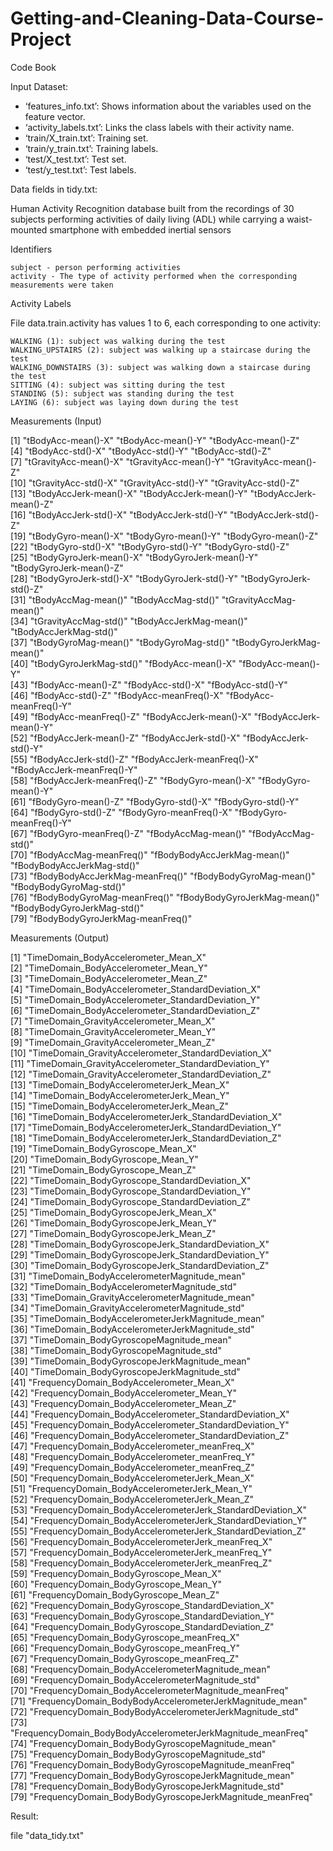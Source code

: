 # Getting-and-Cleaning-Data-Course-Project

Code Book

Input Dataset:

+ ‘features_info.txt’: Shows information about the variables used on the feature vector.
+ ‘activity_labels.txt’: Links the class labels with their activity name.
+ ‘train/X_train.txt’: Training set.
+ ‘train/y_train.txt’: Training labels.
+ ‘test/X_test.txt’: Test set.
+ ‘test/y_test.txt’: Test labels.

Data fields in tidy.txt:

Human Activity Recognition database built from the recordings of 30 subjects performing activities of 
daily living (ADL) while carrying a waist-mounted smartphone with embedded inertial sensors

Identifiers

    subject - person performing activities
    activity - The type of activity performed when the corresponding measurements were taken
    
Activity Labels

File data.train.activity has values 1 to 6, each corresponding to one activity:

    WALKING (1): subject was walking during the test
    WALKING_UPSTAIRS (2): subject was walking up a staircase during the test
    WALKING_DOWNSTAIRS (3): subject was walking down a staircase during the test
    SITTING (4): subject was sitting during the test
    STANDING (5): subject was standing during the test
    LAYING (6): subject was laying down during the test

Measurements (Input)

[1] "tBodyAcc-mean()-X"               "tBodyAcc-mean()-Y"               "tBodyAcc-mean()-Z"              
 [4] "tBodyAcc-std()-X"                "tBodyAcc-std()-Y"                "tBodyAcc-std()-Z"               
 [7] "tGravityAcc-mean()-X"            "tGravityAcc-mean()-Y"            "tGravityAcc-mean()-Z"           
[10] "tGravityAcc-std()-X"             "tGravityAcc-std()-Y"             "tGravityAcc-std()-Z"            
[13] "tBodyAccJerk-mean()-X"           "tBodyAccJerk-mean()-Y"           "tBodyAccJerk-mean()-Z"          
[16] "tBodyAccJerk-std()-X"            "tBodyAccJerk-std()-Y"            "tBodyAccJerk-std()-Z"           
[19] "tBodyGyro-mean()-X"              "tBodyGyro-mean()-Y"              "tBodyGyro-mean()-Z"             
[22] "tBodyGyro-std()-X"               "tBodyGyro-std()-Y"               "tBodyGyro-std()-Z"              
[25] "tBodyGyroJerk-mean()-X"          "tBodyGyroJerk-mean()-Y"          "tBodyGyroJerk-mean()-Z"         
[28] "tBodyGyroJerk-std()-X"           "tBodyGyroJerk-std()-Y"           "tBodyGyroJerk-std()-Z"          
[31] "tBodyAccMag-mean()"              "tBodyAccMag-std()"               "tGravityAccMag-mean()"          
[34] "tGravityAccMag-std()"            "tBodyAccJerkMag-mean()"          "tBodyAccJerkMag-std()"          
[37] "tBodyGyroMag-mean()"             "tBodyGyroMag-std()"              "tBodyGyroJerkMag-mean()"        
[40] "tBodyGyroJerkMag-std()"          "fBodyAcc-mean()-X"               "fBodyAcc-mean()-Y"              
[43] "fBodyAcc-mean()-Z"               "fBodyAcc-std()-X"                "fBodyAcc-std()-Y"               
[46] "fBodyAcc-std()-Z"                "fBodyAcc-meanFreq()-X"           "fBodyAcc-meanFreq()-Y"          
[49] "fBodyAcc-meanFreq()-Z"           "fBodyAccJerk-mean()-X"           "fBodyAccJerk-mean()-Y"          
[52] "fBodyAccJerk-mean()-Z"           "fBodyAccJerk-std()-X"            "fBodyAccJerk-std()-Y"           
[55] "fBodyAccJerk-std()-Z"            "fBodyAccJerk-meanFreq()-X"       "fBodyAccJerk-meanFreq()-Y"      
[58] "fBodyAccJerk-meanFreq()-Z"       "fBodyGyro-mean()-X"              "fBodyGyro-mean()-Y"             
[61] "fBodyGyro-mean()-Z"              "fBodyGyro-std()-X"               "fBodyGyro-std()-Y"              
[64] "fBodyGyro-std()-Z"               "fBodyGyro-meanFreq()-X"          "fBodyGyro-meanFreq()-Y"         
[67] "fBodyGyro-meanFreq()-Z"          "fBodyAccMag-mean()"              "fBodyAccMag-std()"              
[70] "fBodyAccMag-meanFreq()"          "fBodyBodyAccJerkMag-mean()"      "fBodyBodyAccJerkMag-std()"      
[73] "fBodyBodyAccJerkMag-meanFreq()"  "fBodyBodyGyroMag-mean()"         "fBodyBodyGyroMag-std()"         
[76] "fBodyBodyGyroMag-meanFreq()"     "fBodyBodyGyroJerkMag-mean()"     "fBodyBodyGyroJerkMag-std()"     
[79] "fBodyBodyGyroJerkMag-meanFreq()"

Measurements (Output)

 [1] "TimeDomain_BodyAccelerometer_Mean_X"                        
 [2] "TimeDomain_BodyAccelerometer_Mean_Y"                        
 [3] "TimeDomain_BodyAccelerometer_Mean_Z"                        
 [4] "TimeDomain_BodyAccelerometer_StandardDeviation_X"           
 [5] "TimeDomain_BodyAccelerometer_StandardDeviation_Y"           
 [6] "TimeDomain_BodyAccelerometer_StandardDeviation_Z"           
 [7] "TimeDomain_GravityAccelerometer_Mean_X"                     
 [8] "TimeDomain_GravityAccelerometer_Mean_Y"                     
 [9] "TimeDomain_GravityAccelerometer_Mean_Z"                     
[10] "TimeDomain_GravityAccelerometer_StandardDeviation_X"        
[11] "TimeDomain_GravityAccelerometer_StandardDeviation_Y"        
[12] "TimeDomain_GravityAccelerometer_StandardDeviation_Z"        
[13] "TimeDomain_BodyAccelerometerJerk_Mean_X"                    
[14] "TimeDomain_BodyAccelerometerJerk_Mean_Y"                    
[15] "TimeDomain_BodyAccelerometerJerk_Mean_Z"                    
[16] "TimeDomain_BodyAccelerometerJerk_StandardDeviation_X"       
[17] "TimeDomain_BodyAccelerometerJerk_StandardDeviation_Y"       
[18] "TimeDomain_BodyAccelerometerJerk_StandardDeviation_Z"       
[19] "TimeDomain_BodyGyroscope_Mean_X"                            
[20] "TimeDomain_BodyGyroscope_Mean_Y"                            
[21] "TimeDomain_BodyGyroscope_Mean_Z"                            
[22] "TimeDomain_BodyGyroscope_StandardDeviation_X"               
[23] "TimeDomain_BodyGyroscope_StandardDeviation_Y"               
[24] "TimeDomain_BodyGyroscope_StandardDeviation_Z"               
[25] "TimeDomain_BodyGyroscopeJerk_Mean_X"                        
[26] "TimeDomain_BodyGyroscopeJerk_Mean_Y"                        
[27] "TimeDomain_BodyGyroscopeJerk_Mean_Z"                        
[28] "TimeDomain_BodyGyroscopeJerk_StandardDeviation_X"           
[29] "TimeDomain_BodyGyroscopeJerk_StandardDeviation_Y"           
[30] "TimeDomain_BodyGyroscopeJerk_StandardDeviation_Z"           
[31] "TimeDomain_BodyAccelerometerMagnitude_mean"                 
[32] "TimeDomain_BodyAccelerometerMagnitude_std"                  
[33] "TimeDomain_GravityAccelerometerMagnitude_mean"              
[34] "TimeDomain_GravityAccelerometerMagnitude_std"               
[35] "TimeDomain_BodyAccelerometerJerkMagnitude_mean"             
[36] "TimeDomain_BodyAccelerometerJerkMagnitude_std"              
[37] "TimeDomain_BodyGyroscopeMagnitude_mean"                     
[38] "TimeDomain_BodyGyroscopeMagnitude_std"                      
[39] "TimeDomain_BodyGyroscopeJerkMagnitude_mean"                 
[40] "TimeDomain_BodyGyroscopeJerkMagnitude_std"                  
[41] "FrequencyDomain_BodyAccelerometer_Mean_X"                   
[42] "FrequencyDomain_BodyAccelerometer_Mean_Y"                   
[43] "FrequencyDomain_BodyAccelerometer_Mean_Z"                   
[44] "FrequencyDomain_BodyAccelerometer_StandardDeviation_X"      
[45] "FrequencyDomain_BodyAccelerometer_StandardDeviation_Y"      
[46] "FrequencyDomain_BodyAccelerometer_StandardDeviation_Z"      
[47] "FrequencyDomain_BodyAccelerometer_meanFreq_X"               
[48] "FrequencyDomain_BodyAccelerometer_meanFreq_Y"               
[49] "FrequencyDomain_BodyAccelerometer_meanFreq_Z"               
[50] "FrequencyDomain_BodyAccelerometerJerk_Mean_X"               
[51] "FrequencyDomain_BodyAccelerometerJerk_Mean_Y"               
[52] "FrequencyDomain_BodyAccelerometerJerk_Mean_Z"               
[53] "FrequencyDomain_BodyAccelerometerJerk_StandardDeviation_X"  
[54] "FrequencyDomain_BodyAccelerometerJerk_StandardDeviation_Y"  
[55] "FrequencyDomain_BodyAccelerometerJerk_StandardDeviation_Z"  
[56] "FrequencyDomain_BodyAccelerometerJerk_meanFreq_X"           
[57] "FrequencyDomain_BodyAccelerometerJerk_meanFreq_Y"           
[58] "FrequencyDomain_BodyAccelerometerJerk_meanFreq_Z"           
[59] "FrequencyDomain_BodyGyroscope_Mean_X"                       
[60] "FrequencyDomain_BodyGyroscope_Mean_Y"                       
[61] "FrequencyDomain_BodyGyroscope_Mean_Z"                       
[62] "FrequencyDomain_BodyGyroscope_StandardDeviation_X"          
[63] "FrequencyDomain_BodyGyroscope_StandardDeviation_Y"          
[64] "FrequencyDomain_BodyGyroscope_StandardDeviation_Z"          
[65] "FrequencyDomain_BodyGyroscope_meanFreq_X"                   
[66] "FrequencyDomain_BodyGyroscope_meanFreq_Y"                   
[67] "FrequencyDomain_BodyGyroscope_meanFreq_Z"                   
[68] "FrequencyDomain_BodyAccelerometerMagnitude_mean"            
[69] "FrequencyDomain_BodyAccelerometerMagnitude_std"             
[70] "FrequencyDomain_BodyAccelerometerMagnitude_meanFreq"        
[71] "FrequencyDomain_BodyBodyAccelerometerJerkMagnitude_mean"    
[72] "FrequencyDomain_BodyBodyAccelerometerJerkMagnitude_std"     
[73] "FrequencyDomain_BodyBodyAccelerometerJerkMagnitude_meanFreq"
[74] "FrequencyDomain_BodyBodyGyroscopeMagnitude_mean"            
[75] "FrequencyDomain_BodyBodyGyroscopeMagnitude_std"             
[76] "FrequencyDomain_BodyBodyGyroscopeMagnitude_meanFreq"        
[77] "FrequencyDomain_BodyBodyGyroscopeJerkMagnitude_mean"        
[78] "FrequencyDomain_BodyBodyGyroscopeJerkMagnitude_std"         
[79] "FrequencyDomain_BodyBodyGyroscopeJerkMagnitude_meanFreq" 

Result:

file "data_tidy.txt"
